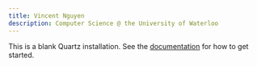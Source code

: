 ```yaml
---
title: Vincent Nguyen
description: Computer Science @ the University of Waterloo
---
```


This is a blank Quartz installation.
See the [documentation](https://quartz.jzhao.xyz) for how to get started.
